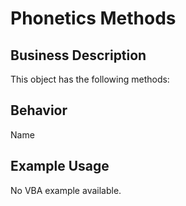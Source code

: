 # Phonetics Methods

## Business Description
This object has the following methods:

## Behavior
Name

## Example Usage
No VBA example available.